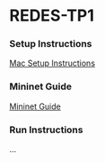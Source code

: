 # REDES-TP1

### Setup Instructions
[Mac Setup Instructions](/MAC_INSTALL.md)

### Mininet Guide
[Mininet Guide](/MININET_GUIDE.md)

### Run Instructions
...
